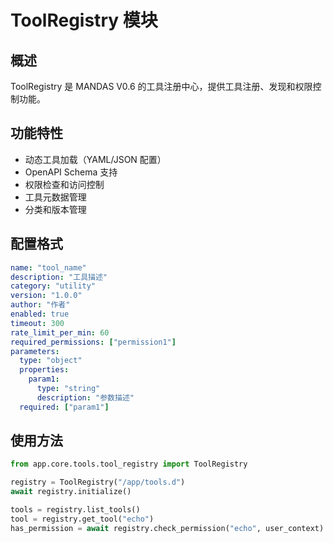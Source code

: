 # ToolRegistry 模块

## 概述
ToolRegistry 是 MANDAS V0.6 的工具注册中心，提供工具注册、发现和权限控制功能。

## 功能特性
- 动态工具加载（YAML/JSON 配置）
- OpenAPI Schema 支持
- 权限检查和访问控制
- 工具元数据管理
- 分类和版本管理

## 配置格式
```yaml
name: "tool_name"
description: "工具描述"
category: "utility"
version: "1.0.0"
author: "作者"
enabled: true
timeout: 300
rate_limit_per_min: 60
required_permissions: ["permission1"]
parameters:
  type: "object"
  properties:
    param1:
      type: "string"
      description: "参数描述"
  required: ["param1"]
```

## 使用方法
```python
from app.core.tools.tool_registry import ToolRegistry

registry = ToolRegistry("/app/tools.d")
await registry.initialize()

tools = registry.list_tools()
tool = registry.get_tool("echo")
has_permission = await registry.check_permission("echo", user_context)
```
